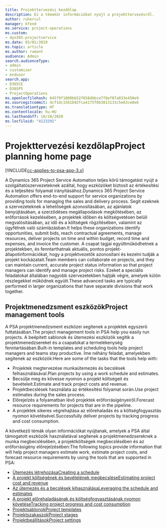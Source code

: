 ```yaml
---
title: Projekttervezési kezdőlap
description: Ez a témakör információkat nyújt a projekttervezésről.
author: ruhercul
manager: kfend
ms.service: project-operations
ms.custom:
- dyn365-projectservice
ms.date: 03/01/2019
ms.topic: article
ms.author: rumant
audience: Admin
search.audienceType:
- admin
- customizer
- enduser
search.app:
- D365CE
- D365PS
- ProjectOperations
ms.openlocfilehash: 645f9f1009bb52f6584bbce7f8ef07a033e450e9
ms.sourcegitcommit: 4cf1dc1561b92fca4175f0b3813133c5e63ce8e6
ms.translationtype: HT
ms.contentlocale: hu-HU
ms.lasthandoff: 10/28/2020
ms.locfileid: "4123291"
---
```

# <a name="project-planning-home-page"></a><span data-ttu-id="28fc7-103">Projekttervezési kezdőlap</span><span class="sxs-lookup"><span data-stu-id="28fc7-103">Project planning home page</span></span>

[!INCLUDE[cc-applies-to-psa-app-3.x](../includes/cc-applies-to-psa-app-3x.md)]

<span data-ttu-id="28fc7-104">A Dynamics 365 Project Service Automation teljes körű támogatást nyújt a szolgáltatószervezeteknek azáltal, hogy eszközöket biztosít az értékesítési és a teljesítési folyamat irányításához.</span><span class="sxs-lookup"><span data-stu-id="28fc7-104">Dynamics 365 Project Service Automation offers end-to-end support for service organizations by providing tools for managing the sales and delivery process.</span></span> <span data-ttu-id="28fc7-105">Segít ezeknek a szervezeteknek a lehetőségek azonosításában, az ajánlatok benyújtásában, a szerződéses megállapodások megkötésében, az erőforrások kezelésében, a projektek időben és költségvetésen belüli megvalósításában, az idő és a költségek rögzítésében, valamint az ügyfélnek való számlázásban.</span><span class="sxs-lookup"><span data-stu-id="28fc7-105">It helps these organizations identify opportunities, submit bids, reach contractual agreements, manage resources, deliver projects on time and within budget, record time and expenses, and invoice the customer.</span></span> <span data-ttu-id="28fc7-106">A csapat tagjai együttműködhetnek a projektekben, és fenntarthatnak aktuális, pontos projekt-állapotinformációkat, hogy a projektvezetők azonosítani és kezelni tudják a projekt kockázatait.</span><span class="sxs-lookup"><span data-stu-id="28fc7-106">Team members can collaborate on projects, and they can maintain current, accurate project status information so that project managers can identify and manage project risks.</span></span> <span data-ttu-id="28fc7-107">Ezeket a speciális feladatokat általában nagyobb szervezetekben hajtják végre, amelyek külön részlegekkel működnek együtt.</span><span class="sxs-lookup"><span data-stu-id="28fc7-107">These advanced tasks are typically performed in larger organizations that have separate divisions that work together.</span></span>

## <a name="project-management-tools"></a><span data-ttu-id="28fc7-108">Projektmenedzsment eszközök</span><span class="sxs-lookup"><span data-stu-id="28fc7-108">Project management tools</span></span>

<span data-ttu-id="28fc7-109">A PSA projektmenedzsment eszközei segítenek a projektek egyszerű futtatásában.</span><span class="sxs-lookup"><span data-stu-id="28fc7-109">The project management tools in PSA help you easily run projects.</span></span> <span data-ttu-id="28fc7-110">A beépített sablonok és ütemezési eszközök segítik a projektmenedzsereket és a csapatokat a termelékenység fenntartásában.</span><span class="sxs-lookup"><span data-stu-id="28fc7-110">Built-in templates and scheduling tools help project managers and teams stay productive.</span></span> <span data-ttu-id="28fc7-111">Íme néhány feladat, amelyekben segítenek az eszközök:</span><span class="sxs-lookup"><span data-stu-id="28fc7-111">Here are some of the tasks that the tools help with:</span></span>

- <span data-ttu-id="28fc7-112">Projektek megtervezése munkaütemezés és becslések felhasználásával.</span><span class="sxs-lookup"><span data-stu-id="28fc7-112">Plan projects by using a work schedule and estimates.</span></span>
- <span data-ttu-id="28fc7-113">Becsülje meg és kövesse nyomon a projekt költségeit és bevételeit.</span><span class="sxs-lookup"><span data-stu-id="28fc7-113">Estimate and track project costs and revenue.</span></span>
- <span data-ttu-id="28fc7-114">Projektbecslések használata az értékesítési folyamat során.</span><span class="sxs-lookup"><span data-stu-id="28fc7-114">Use project estimates during the sales process.</span></span>
- <span data-ttu-id="28fc7-115">Előrejelzés a folyamatban lévő projektek erőforrásigényeiről.</span><span class="sxs-lookup"><span data-stu-id="28fc7-115">Forecast resource requirements for projects that are in the pipeline.</span></span>
- <span data-ttu-id="28fc7-116">A projektek sikeres végrehajtása az előrehaladás és a költségfogyasztás nyomon követésével.</span><span class="sxs-lookup"><span data-stu-id="28fc7-116">Successfully deliver projects by tracking progress and cost consumption.</span></span>

<span data-ttu-id="28fc7-117">A következő témák olyan információkat nyújtanak, amelyek a PSA által támogatott eszközök használatával segítenek a projektmenedzsereknek a munka megbecslésében, a projektköltségek megbecslésében és az erőforrásigény előrejelzésében:</span><span class="sxs-lookup"><span data-stu-id="28fc7-117">The following topics provide information that will help project managers estimate work, estimate project costs, and forecast resource requirements by using the tools that are supported in PSA:</span></span>

- [<span data-ttu-id="28fc7-118">Ütemezés létrehozása</span><span class="sxs-lookup"><span data-stu-id="28fc7-118">Creating a schedule</span></span>](project-creating.md)
- [<span data-ttu-id="28fc7-119">A projekt költségének és bevételének megbecslése</span><span class="sxs-lookup"><span data-stu-id="28fc7-119">Estimating project cost and revenue</span></span>](project-estimating.md)
- [<span data-ttu-id="28fc7-120">Az ütemezés és a becslések kihasználása</span><span class="sxs-lookup"><span data-stu-id="28fc7-120">Leveraging the schedule and estimates</span></span>](project-leveraging.md)
- [<span data-ttu-id="28fc7-121">A projekt előrehaladásának és költségfogyasztásának nyomon követése</span><span class="sxs-lookup"><span data-stu-id="28fc7-121">Tracking project progress and cost consumption</span></span>](project-tracking.md)
- [<span data-ttu-id="28fc7-122">Projektsablonok</span><span class="sxs-lookup"><span data-stu-id="28fc7-122">Project templates</span></span>](project-templates.md)
- [<span data-ttu-id="28fc7-123">Projektszakaszok</span><span class="sxs-lookup"><span data-stu-id="28fc7-123">Project stages</span></span>](project-stages.md)
- [<span data-ttu-id="28fc7-124">Projektbeállítások</span><span class="sxs-lookup"><span data-stu-id="28fc7-124">Project settings</span></span>](project-settings.md)
